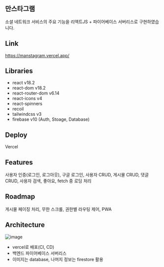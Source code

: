 ## 만스타그램
소셜 네트워크 서비스의 주요 기능을 리액트JS + 파이어베이스 서버리스로 구현하였습니다.

## Link
https://manstagram.vercel.app/

## Libraries
- react v18.2
- react-dom v18.2
- react-router-dom v6.14
- react-icons v4
- react-spinners
- recoil
- tailwindcss v3
- firebase v10 (Auth, Stoage, Database)

## Deploy
Vercel

## Features
사용자 인증(로그인, 로그아웃), 구글 로그인, 사용자 CRUD, 게시물 CRUD,
댓글 CRUD, 사용자 검색, 좋아요, fetch 중 로딩 처리

## Roadmap
게시물 페이징 처리, 무한 스크롤, 권한별 라우팅 제어, PWA

## Architecture
![image](https://github.com/keemkeeman/manstagram/assets/82154123/f9a3a9cb-0372-4789-a0ff-070ca6175142)
- vercel로 배포(CI, CD)
- 백엔드 파이어베이스 서버리스
- 이미지는 database, 나머지 정보는 firestore 활용
